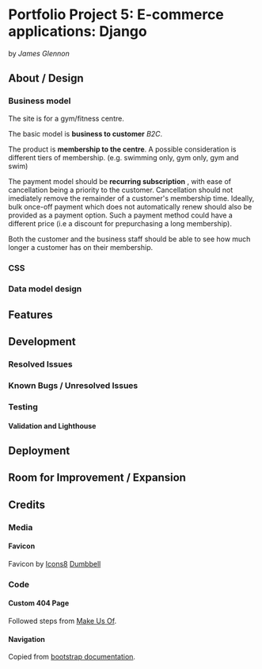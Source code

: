 # Portfolio Project 5: E-commerce applications: Django

by _James Glennon_

## About / Design

### Business model

The site is for a gym/fitness centre.

The basic model is **business to customer** _B2C_.

The product is **membership to the centre**.
A possible consideration is different tiers of membership.
(e.g. swimming only, gym only, gym and swim)

The payment model should be **recurring subscription** , with ease of cancellation being a priority to the customer.
Cancellation should not imediately remove the remainder of a customer's membership time.
Ideally, bulk once-off payment which does not automatically renew should also be provided as a payment option.
Such a payment method could have a different price (i.e a discount for prepurchasing a long membership).

Both the customer and the business staff should be able to see how much longer a customer has on their membership.

### CSS

### Data model design

## Features

## Development

### Resolved Issues

### Known Bugs / Unresolved Issues

### Testing

#### Validation and Lighthouse

## Deployment

## Room for Improvement / Expansion

## Credits

### Media

#### Favicon

Favicon by [Icons8](https://icons8.com)
[Dumbbell](https://icons8.com/icon/1784/dumbbell)

### Code

#### Custom 404 Page

Followed steps from [Make Us Of](https://www.makeuseof.com/create-custom-404-error-page-django/).

#### Navigation

Copied from [bootstrap documentation](https://getbootstrap.com/docs/5.3/components/navs-tabs/#base-nav).

